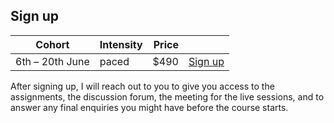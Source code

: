 ## Sign up

| Cohort | Intensity | Price | |
| - | - | -: | - |
| 6th – 20th June | paced | $490 | <a href="https://mathspp.gumroad.com/l/intermediate-python-course?wanted=true&variant=Paced+cohort:+6th+%E2%80%93+20th+June" target="_blank" class="btn">Sign up</a> |


After signing up, I will reach out to you to give you access to the assignments, the discussion forum, the meeting for the live sessions, and to answer any final enquiries you might have before the course starts.

